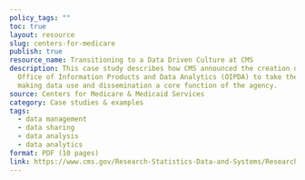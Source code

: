 ```yaml
---
policy_tags: ""
toc: true
layout: resource
slug: centers-for-medicare
publish: true
resource_name: Transitioning to a Data Driven Culture at CMS
description: This case study describes how CMS announced the creation of the
  Office of Information Products and Data Analytics (OIPDA) to take the lead in
  making data use and dissemination a core function of the agency.
source: Centers for Medicare & Medicaid Services
category: Case studies & examples
tags:
  - data management
  - data sharing
  - data analysis
  - data analytics
format: PDF (10 pages)
link: https://www.cms.gov/Research-Statistics-Data-and-Systems/Research/ResearchGenInfo/Downloads/CMS-Data-and-Information-Products.pdf
---
```

